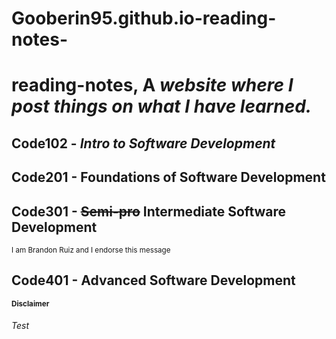 # Gooberin95.github.io-reading-notes-
# reading-notes, A *website where I post things on what I have learned.*
## Code102 - *Intro to Software Development*
## Code201 - Foundations of Software Development
## Code301 - ~~Semi-pro~~ Intermediate Software Development
<sub>I am Brandon Ruiz and I endorse this message</sub>
## Code401 - Advanced Software Development
<sup>**Disclaimer**</sup>
###### Test
